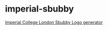 # imperial-sbubby
[Imperial College London Sbubby Logo generator](https://cbeuw.github.io/imperial-sbubby/)
